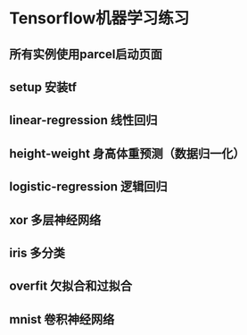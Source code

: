 # Tensorflow机器学习练习

## 所有实例使用parcel启动页面

## setup 安装tf

## linear-regression 线性回归

## height-weight 身高体重预测（数据归一化）

## logistic-regression 逻辑回归

## xor 多层神经网络

## iris 多分类

## overfit 欠拟合和过拟合

## mnist 卷积神经网络
